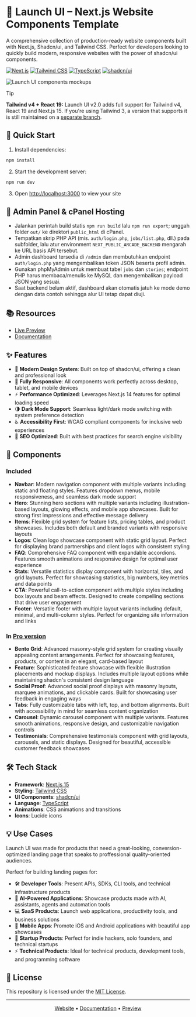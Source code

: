 # 🚀 Launch UI – Next.js Website Components Template

A comprehensive collection of production-ready website components built with Next.js, Shadcn/ui, and Tailwind CSS. Perfect for developers looking to quickly build modern, responsive websites with the power of shadcn/ui components.

[![Next.js](https://img.shields.io/badge/Next.js-15-black)](https://nextjs.org/)
[![Tailwind CSS](https://img.shields.io/badge/Tailwind_CSS-4.1-blue)](https://tailwindcss.com/)
[![TypeScript](https://img.shields.io/badge/TypeScript-5.9-blue)](https://www.typescriptlang.org/)
[![shadcn/ui](https://img.shields.io/badge/shadcn/ui-latest-black)](https://ui.shadcn.com/)

<img src="https://launchuicomponents.com/preview.gif" alt="Launch UI components mockups" />

> [!TIP]
> **Tailwind v4 + React 19:**
> Launch UI v2.0 adds full support for Tailwind v4, React 19 and Next.js 15.
> If you're using Tailwind 3, a version that supports it is still maintained on a [separate branch](https://github.com/launch-ui/launch-ui/tree/tailwind-3).

## 🚀 Quick Start

1. Install dependencies:
```bash
npm install
```

2. Start the development server:
```bash
npm run dev
```

3. Open [http://localhost:3000](http://localhost:3000) to view your site

## 🧷 Admin Panel & cPanel Hosting

- Jalankan perintah build statis `npm run build` lalu `npm run export`; unggah folder `out/` ke direktori `public_html` di cPanel.
- Tempatkan skrip PHP API (mis. `auth/login.php`, `jobs/list.php`, dll.) pada subfolder, lalu atur environment `NEXT_PUBLIC_ARCADE_BACKEND` mengarah ke URL basis API tersebut.
- Admin dashboard tersedia di `/admin` dan membutuhkan endpoint `auth/login.php` yang mengembalikan token JSON beserta profil admin.
- Gunakan phpMyAdmin untuk membuat tabel `jobs` dan `stories`; endpoint PHP harus membaca/menulis ke MySQL dan mengembalikan payload JSON yang sesuai.
- Saat backend belum aktif, dashboard akan otomatis jatuh ke mode demo dengan data contoh sehingga alur UI tetap dapat diuji.

## 📚 Resources

- [Live Preview](https://launchuicomponents.com/preview)
- [Documentation](https://www.launchuicomponents.com/docs/getting-started/introduction)

## ✨ Features

- 🎨 **Modern Design System**: Built on top of shadcn/ui, offering a clean and professional look
- 📱 **Fully Responsive**: All components work perfectly across desktop, tablet, and mobile devices
- ⚡ **Performance Optimized**: Leverages Next.js 14 features for optimal loading speed
- 🌗 **Dark Mode Support**: Seamless light/dark mode switching with system preference detection
- ♿ **Accessibility First**: WCAG compliant components for inclusive web experiences
- 🎯 **SEO Optimized**: Built with best practices for search engine visibility

## 🧱 Components

### Included

- **Navbar**: Modern navigation component with multiple variants including static and floating styles. Features dropdown menus, mobile responsiveness, and seamless dark mode support
- **Hero**: Stunning hero sections with multiple variants including illustration-based layouts, glowing effects, and mobile app showcases. Built for strong first impressions and effective message delivery
- **Items**: Flexible grid system for feature lists, pricing tables, and product showcases. Includes both default and branded variants with responsive layouts
- **Logos**: Clean logo showcase component with static grid layout. Perfect for displaying brand partnerships and client logos with consistent styling
- **FAQ**: Comprehensive FAQ component with expandable accordions. Features smooth animations and responsive design for optimal user experience
- **Stats**: Versatile statistics display component with horizontal, tiles, and grid layouts. Perfect for showcasing statistics, big numbers, key metrics and data points
- **CTA**: Powerful call-to-action component with multiple styles including box layouts and beam effects. Designed to create compelling sections that drive user engagement
- **Footer**: Versatile footer with multiple layout variants including default, minimal, and multi-column styles. Perfect for organizing site information and links

### In [Pro version](https://launchuicomponents.com/pricing)

- **Bento Grid**: Advanced masonry-style grid system for creating visually appealing content arrangements. Perfect for showcasing features, products, or content in an elegant, card-based layout
- **Feature**: Sophisticated feature showcase with flexible illustration placements and mockup displays. Includes multiple layout options while maintaining shadcn's consistent design language
- **Social Proof**: Advanced social proof displays with masonry layouts, marquee animations, and clickable cards. Built for showcasing user feedback in engaging ways
- **Tabs**: Fully customizable tabs with left, top, and bottom alignments. Built with accessibility in mind for seamless content organization
- **Carousel**: Dynamic carousel component with multiple variants. Features smooth animations, responsive design, and customizable navigation controls
- **Testimonials**: Comprehensive testimonials component with grid layouts, carousels, and static displays. Designed for beautiful, accessible customer feedback showcases

## 🛠️ Tech Stack

- **Framework**: [Next.js 15](https://nextjs.org/)
- **Styling**: [Tailwind CSS](https://tailwindcss.com/)
- **UI Components**: [shadcn/ui](https://ui.shadcn.com/)
- **Language**: [TypeScript](https://www.typescriptlang.org/)
- **Animations**: CSS animations and transitions
- **Icons**: Lucide icons

## 💡 Use Cases

Launch UI was made for products that need a great-looking, conversion-optimized landing page that speaks to proffessional quality-oriented audiences.

Perfect for building landing pages for:

- 🛠️ **Developer Tools**: Present APIs, SDKs, CLI tools, and technical infrastructure products
- 🤖 **AI-Powered Applications**: Showcase products made with AI, assistants, agents and automation tools
- 💻 **SaaS Products**: Launch web applications, productivity tools, and business solutions
- 📱 **Mobile Apps**: Promote iOS and Android applications with beautiful app showcases
- 🚀 **Startup Products**: Perfect for indie hackers, solo founders, and technical startups
- ⚡ **Technical Products**: Ideal for technical products, development tools, and programming software

## 📝 License

This repository is licensed under the [MIT License](https://github.com/launch-ui/launch-ui/blob/main/LICENSE.md).

---

<p align="center">
  <a href="https://launchuicomponents.com">Website</a> •
  <a href="https://launchuicomponents.com/docs">Documentation</a> •
  <a href="https://launchuicomponents.com/preview">Preview</a>
</p>
